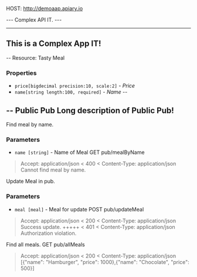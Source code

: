 HOST: http://demoaap.apiary.io

--- Complex API IT. ---

---
This is a Complex App IT!
---

--
Resource: Tasty Meal
### Properties
- `price[bigdecimal precision:10, scale:2]` - _Price_
- `name[string length:100, required]` - _Name_
--

--
Public Pub
Long description of Public Pub!
--

Find meal by name.
### Parameters
- `name [string]` - Name of Meal
GET pub/mealByName
> Accept: application/json
< 400
< Content-Type: application/json
Cannot find meal by name.

Update Meal in pub.
### Parameters
- `meal [meal]` - Meal for update
POST pub/updateMeal
> Accept: application/json
< 200
< Content-Type: application/json
Success update.
+++++
< 401
< Content-Type: application/json
Authorization violation.

Find all meals.
GET pub/allMeals
> Accept: application/json
< 200
< Content-Type: application/json
[{"name": "Hamburger", "price": 1000},{"name": "Chocolate", "price": 500}]


